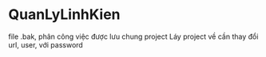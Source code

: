 # QuanLyLinhKien
file .bak, phân công việc được lưu chung project
Láy project về cần thay đổi url, user, với password
